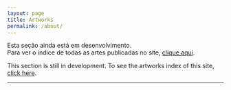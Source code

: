 ```yaml
---
layout: page
title: Artworks
permalink: /about/
---
```


Esta seção ainda está em desenvolvimento.  
Para ver o índice de todas as artes publicadas no site, [clique aqui](/artwork).

This section is still in development.
To see the artworks index of this site, [click here](/artwork).

- - - - - - - - - - -
